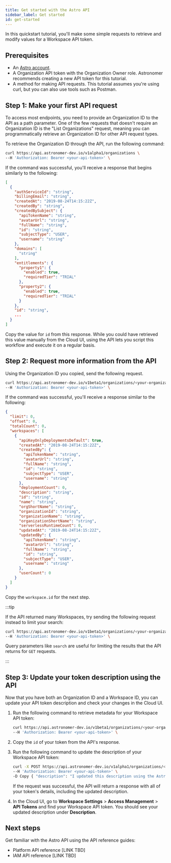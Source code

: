 ```yaml
---
title: Get started with the Astro API
sidebar_label: Get started
id: get-started
---
```


In this quickstart tutorial, you'll make some simple requests to retrieve and modify values for a Workspace API token.

## Prerequisites

- An [Astro account](log-in-to-astro.md). 
- A Organization API token with the Organization Owner role. Astronomer recommends creating a new API token for this tutorial. 
- A method for making API requests. This tutorial assumes you're using curl, but you can also use tools such as Postman.

## Step 1: Make your first API request

To access most endpoints, you need to provide an Organization ID to the API as a path parameter. One of the few requests that doesn't require an Organization ID is the "List Organizations" request, meaning you can programmatically retrieve an Organization ID for other API request types. 

To retrieve the Organization ID through the API, run the following command:

```bash
curl https://api.astronomer-dev.io/v1alpha1/organizations \
--H 'Authorization: Bearer <your-api-token>' \
```

If the command was successful, you'll receive a response that begins similarly to the following:

```json {28}
[
  {
    "authServiceId": "string",
    "billingEmail": "string",
    "createdAt": "2019-08-24T14:15:22Z",
    "createdBy": "string",
    "createdBySubject": {
      "apiTokenName": "string",
      "avatarUrl": "string",
      "fullName": "string",
      "id": "string",
      "subjectType": "USER",
      "username": "string"
    },
    "domains": [
      "string"
    ],
    "entitlements": {
      "property1": {
        "enabled": true,
        "requiredTier": "TRIAL"
      },
      "property2": {
        "enabled": true,
        "requiredTier": "TRIAL"
      }
    },
    "id": "string",
    ...
  }
]
```

Copy the value for `id` from this response. While you could have retrieved this value manually from the Cloud UI, using the API lets you script this workflow and execute it on a regular basis.

## Step 2: Request more information from the API

Using the Organization ID you copied, send the following request.

```bash
curl https://api.astronomer-dev.io/v1beta1/organizations/<your-organization-id>/workspaces \
--H 'Authorization: Bearer <your-api-token>' \
```

If the command was successful, you'll receive a response similar to the following:

```json
{
  "limit": 0,
  "offset": 0,
  "totalCount": 0,
  "workspaces": [
    {
      "apiKeyOnlyDeploymentsDefault": true,
      "createdAt": "2019-08-24T14:15:22Z",
      "createdBy": {
        "apiTokenName": "string",
        "avatarUrl": "string",
        "fullName": "string",
        "id": "string",
        "subjectType": "USER",
        "username": "string"
      },
      "deploymentCount": 0,
      "description": "string",
      "id": "string",
      "name": "string",
      "orgShortName": "string",
      "organizationId": "string",
      "organizationName": "string",
      "organizationShortName": "string",
      "serverlessRuntimeCount": 0,
      "updatedAt": "2019-08-24T14:15:22Z",
      "updatedBy": {
        "apiTokenName": "string",
        "avatarUrl": "string",
        "fullName": "string",
        "id": "string",
        "subjectType": "USER",
        "username": "string"
      },
      "userCount": 0
    }
  ]
}
```

Copy the `workspace.id` for the next step. 

:::tip

If the API returned many Workspaces, try sending the following request instead to limit your search: 

```bash
curl https://api.astronomer-dev.io/v1beta1/organizations/<your-organization-id>/workspaces?search="<your-workspace-name>" \
--H 'Authorization: Bearer <your-api-token>' \
```

Query parameters like `search` are useful for limiting the results that the API returns for `GET` requests.

:::

## Step 3: Update your token description using the API

Now that you have both an Organization ID and a Workspace ID, you can update your API token description and check your changes in the Cloud UI. 

1. Run the following command to retrieve metadata for your Workspace API token:

    ```bash
    curl https://api.astronomer-dev.io/v1beta1/organizations/<your-organization-id>/workspaces/<your-workspace-id>/api-tokens \
    --H 'Authorization: Bearer <your-api-token>' \
    ```

2. Copy the `id` of your token from the API's response.
3. Run the following command to update the description of your Workspace API token:

    ```bash
    curl -X POST https://api.astronomer-dev.io/v1alpha1/organizations/<your-organization-id>/workspaces/<your-workspace-id>/api-tokens/<your-token-id> \
    --H 'Authorization: Bearer <your-api-token>' \
    -D Copy { "description": "I updated this description using the Astro API!", "name": "<your-api-token-name>", "role": "WORKSPACE_OWNER" }
    ```

    If the request was successful, the API will return a response with all of your token's details, including the updated description.

4. In the Cloud UI, go to **Workspace Settings** > **Access Management** > **API Tokens** and find your Workspace API token. You should see your updated description under **Description**.

## Next steps

Get familiar with the Astro API using the API reference guides:

- Platform API reference [LINK TBD]
- IAM API reference [LINK TBD]